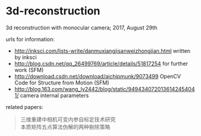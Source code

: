 # 3d-reconstruction
3d reconstruction with monocular camera; 2017, August 29th

urls for information:
- <http://inksci.com/lists-write/danmuxiangjisanweizhongjian.html> written by inksci
- <http://blog.csdn.net/qq_26499769/article/details/51817254> for further work (SFM)
- <http://download.csdn.net/download/aichipmunk/9073499> OpenCV Code for Structure from Motion (SFM)
- <http://blog.163.com/wang_ly2442/blog/static/9494340720136142454041/> camera internal parameters

related papers:
> 三维重建中相机可变内参自标定技术研究  
> 本质矩阵五点算法伪解的两种剔除策略
